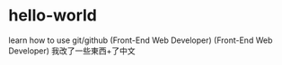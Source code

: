 # hello-world
learn how to use git/github 
(Front-End Web Developer)
(Front-End Web Developer)
我改了一些東西+了中文
